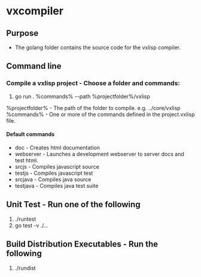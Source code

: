 # vxcompiler

## Purpose

* The golang folder contains the source code for the vxlisp compiler.

## Command line

### Compile a vxlisp project - Choose a folder and commands:

1. go run . %commands% --path %projectfolder%/vxlisp

%projectfolder% - The path of the folder to compile. e.g. ../core/vxlisp
%commands% - One or more of the commands defined in the project.vxlisp file.

#### Default commands

* doc - Creates html documentation
* webserver - Launches a development webserver to server docs and test html.
* srcjs - Compiles javascript source
* testjs - Compiles javascript test
* srcjava - Compiles java source
* testjava - Compiles java test suite

## Unit Test - Run one of the following

1. ./runtest
2. go test -v ./...

## Build Distribution Executables - Run the following

1. ./rundist
